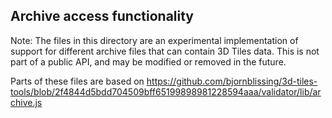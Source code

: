 ## Archive access functionality

Note: The files in this directory are an experimental implementation of support for different archive files that can contain 3D Tiles data. This is not part of a public API, and may be modified or removed in the future. 

Parts of these files are based on https://github.com/bjornblissing/3d-tiles-tools/blob/2f4844d5bdd704509bff65199898981228594aaa/validator/lib/archive.js


